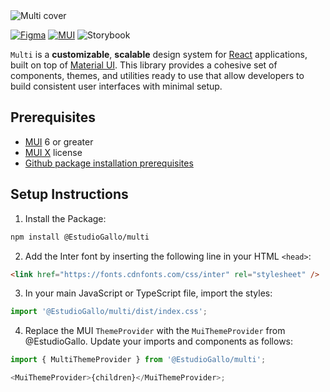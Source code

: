 <img src="https://storage.googleapis.com/fermi-static-public-i602vo3ia2xahyxjwfue/multi-repo-cover.png" alt="Multi cover" >

[![Figma](https://img.shields.io/badge/Figma-F24E1E?style=for-the-badge&logo=figma&logoColor=white)](https://www.figma.com/design/utT32w0P6SLGau5Hub6xzo/Multi---Design-System?node-id=0-1&node-type=canvas&t=5o2ZW8hufmY7Ekps-0)
[![MUI](https://img.shields.io/badge/MUI-%230081CB.svg?style=for-the-badge&logo=mui&logoColor=white)](https://mui.com/)
![Storybook](https://img.shields.io/badge/-Storybook-FF4785?style=for-the-badge&logo=storybook&logoColor=white)

`Multi` is a **customizable**, **scalable** design system for [React](https://es.react.dev/) applications, built on top of [Material UI](https://mui.com/material-ui/). This library provides a cohesive set of components, themes, and utilities ready to use that allow developers to build consistent user interfaces with minimal setup.

## Prerequisites

- [MUI](https://mui.com/versions/) 6 or greater
- [MUI X](https://mui.com/x/introduction/licensing/) license
- [Github package installation prerequisites](https://docs.github.com/en/packages/working-with-a-github-packages-registry/working-with-the-npm-registry#installing-a-package)

## Setup Instructions

1.  Install the Package:

```bash
npm install @EstudioGallo/multi
```

2.  Add the Inter font by inserting the following line in your HTML `<head>`:

```html
<link href="https://fonts.cdnfonts.com/css/inter" rel="stylesheet" />
```

3. In your main JavaScript or TypeScript file, import the styles:

```js
import '@EstudioGallo/multi/dist/index.css';
```

4. Replace the MUI `ThemeProvider` with the `MuiThemeProvider` from @EstudioGallo. Update your imports and components as follows:

```js
import { MultiThemeProvider } from '@EstudioGallo/multi';

<MuiThemeProvider>{children}</MuiThemeProvider>;
```
